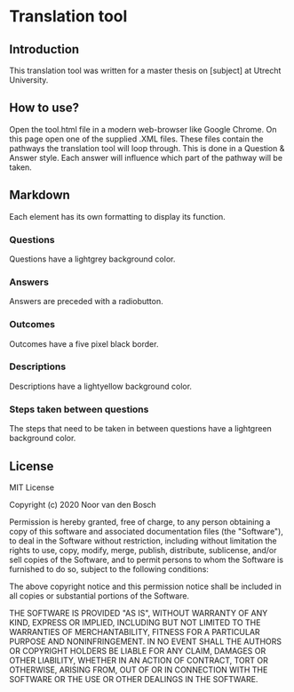# Translation tool

## Introduction
This translation tool was written for a master thesis on [subject] at Utrecht University. 

## How to use?
Open the tool.html file in a modern web-browser like Google Chrome. On this page open one of the supplied .XML files. These files contain the pathways the translation tool will loop through. This is done in a Question & Answer style. Each answer will influence which part of the pathway will be taken.

## Markdown
Each element has its own formatting to display its function. 

### Questions
Questions have a lightgrey background color.

### Answers
Answers are preceded with a radiobutton. 

### Outcomes
Outcomes have a five pixel black border.

### Descriptions
Descriptions have a lightyellow background color.

### Steps taken between questions
The steps that need to be taken in between questions have a lightgreen background color.

## License
MIT License

Copyright (c) 2020 Noor van den Bosch

Permission is hereby granted, free of charge, to any person obtaining a copy
of this software and associated documentation files (the "Software"), to deal
in the Software without restriction, including without limitation the rights
to use, copy, modify, merge, publish, distribute, sublicense, and/or sell
copies of the Software, and to permit persons to whom the Software is
furnished to do so, subject to the following conditions:

The above copyright notice and this permission notice shall be included in all
copies or substantial portions of the Software.

THE SOFTWARE IS PROVIDED "AS IS", WITHOUT WARRANTY OF ANY KIND, EXPRESS OR
IMPLIED, INCLUDING BUT NOT LIMITED TO THE WARRANTIES OF MERCHANTABILITY,
FITNESS FOR A PARTICULAR PURPOSE AND NONINFRINGEMENT. IN NO EVENT SHALL THE
AUTHORS OR COPYRIGHT HOLDERS BE LIABLE FOR ANY CLAIM, DAMAGES OR OTHER
LIABILITY, WHETHER IN AN ACTION OF CONTRACT, TORT OR OTHERWISE, ARISING FROM,
OUT OF OR IN CONNECTION WITH THE SOFTWARE OR THE USE OR OTHER DEALINGS IN THE
SOFTWARE.